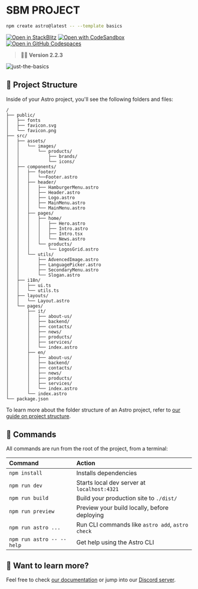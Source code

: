 # SBM PROJECT

```sh
npm create astro@latest -- --template basics
```

[![Open in StackBlitz](https://developer.stackblitz.com/img/open_in_stackblitz.svg)](https://stackblitz.com/github/withastro/astro/tree/latest/examples/basics)
[![Open with CodeSandbox](https://assets.codesandbox.io/github/button-edit-lime.svg)](https://codesandbox.io/p/sandbox/github/withastro/astro/tree/latest/examples/basics)
[![Open in GitHub Codespaces](https://github.com/codespaces/badge.svg)](https://codespaces.new/withastro/astro?devcontainer_path=.devcontainer/basics/devcontainer.json)

> 🧑‍🚀 **Version 2.2.3**

![just-the-basics](https://github.com/withastro/astro/assets/2244813/a0a5533c-a856-4198-8470-2d67b1d7c554)

## 🚀 Project Structure

Inside of your Astro project, you'll see the following folders and files:

```text
/
├── public/
│   ├── fonts
│   ├── favicon.svg
│   └── favicon.png
├── src/
│   ├── assets/
│   │   └── images/
│   │       └── products/
│   │           ├── brands/
│   │           └── icons/
│   ├── components/
│   │   ├── footer/
│   │   │   └──Footer.astro
│   │   ├── header/
│   │   │   ├── HamburgerMenu.astro
│   │   │   ├── Header.astro
│   │   │   ├── Logo.astro
│   │   │   ├── MainMenu.astro
│   │   │   └── MainMenu.astro
│   │   ├── pages/
│   │   │   ├── home/
│   │   │   │   ├── Hero.astro
│   │   │   │   ├── Intro.astro
│   │   │   │   ├── Intro.tsx
│   │   │   │   └── News.astro
│   │   │   └── products/
│   │   │       └── LogosGrid.astro
│   │   └── utils/
│   │       ├── AdvencedImage.astro
│   │       ├── LanguagePicker.astro
│   │       ├── SecondaryMenu.astro
│   │       └── Slogan.astro
│   ├── i18n/
│   │   ├── ui.ts
│   │   └── utils.ts
│   ├── layouts/
│   │   └── Layout.astro
│   └── pages/
│       ├── it/
│       │   ├── about-us/
│       │   ├── backend/
│       │   ├── contacts/
│       │   ├── news/
│       │   ├── products/
│       │   ├── services/
│       │   └── index.astro
│       ├── en/
│       │   ├── about-us/
│       │   ├── backend/
│       │   ├── contacts/
│       │   ├── news/
│       │   ├── products/
│       │   ├── services/
│       │   └── index.astro
│       └── index.astro
└── package.json
```

To learn more about the folder structure of an Astro project, refer to [our guide on project structure](https://docs.astro.build/en/basics/project-structure/).

## 🧞 Commands

All commands are run from the root of the project, from a terminal:

| Command                   | Action                                           |
| :------------------------ | :----------------------------------------------- |
| `npm install`             | Installs dependencies                            |
| `npm run dev`             | Starts local dev server at `localhost:4321`      |
| `npm run build`           | Build your production site to `./dist/`          |
| `npm run preview`         | Preview your build locally, before deploying     |
| `npm run astro ...`       | Run CLI commands like `astro add`, `astro check` |
| `npm run astro -- --help` | Get help using the Astro CLI                     |

## 👀 Want to learn more?

Feel free to check [our documentation](https://docs.astro.build) or jump into our [Discord server](https://astro.build/chat).
